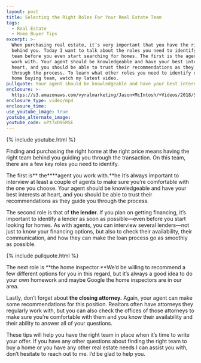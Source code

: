 ```yaml
---
layout: post
title: Selecting the Right Roles For Your Real Estate Team
tags:
  - Real Estate
  - Home Buyer Tips
excerpt: >-
  When purchasing real estate, it’s very important that you have the right team
  behind you. Today I want to talk about the roles you need to identify on that
  team before you even start searching for homes. The first is the agent you
  work with. Your agent should be knowledgeable and have your best interests at
  heart, and you should be able to trust their recommendations as they guide you
  through the process. To learn what other roles you need to identify on your
  home buying team, watch my latest video.
pullquote: Your agent should be knowledgeable and have your best interests at heart.
enclosure: >-
  https://s3.amazonaws.com/vyralmarketing/Jason+McIntosh/+Videos/2018/Savannah+Real+Estate+Agent-+What+you+need+to+buy+a+home.mp4
enclosure_type: video/mp4
enclosure_time:
use_youtube_image: true
youtube_alternate_image:
youtube_code: uPt7xD9GRSE
---
```


{% include youtube.html %}

Finding and purchasing the right home at the right price means having the right team behind you guiding you through the transaction. On this team, there are a few key roles you need to identify.

The first is\*\* the**\*\*agent you work with.**he It’s always important to interview at least a couple of agents to make sure you’re comfortable with the one you choose. Your agent should be knowledgeable and have your best interests at heart, and you should be able to trust their recommendations as they guide you through the process.

The second role is that of **the lender.** If you plan on getting financing, it’s important to identify a lender as soon as possible—even before you start looking for homes. As with agents, you can interview several lenders—not just to know your financing options, but also to check their availability, their communication, and how they can make the loan process go as smoothly as possible.

{% include pullquote.html %}

The next role is **the home inspector.**We’d be willing to recommend a few different options for you in this regard, but it’s always a good idea to do your own homework and maybe Google the home inspectors are in our area.

Lastly, don’t forget about **the closing attorney.** Again, your agent can make some recommendations for this position. Realtors often have attorneys they regularly work with, but you can also check the offices of those attorneys to make sure you’re comfortable with them and you know their availability and their ability to answer all of your questions.

These tips will help you have the right team in place when it’s time to write your offer. If you have any other questions about finding the right team to buy a home or you have any other real estate needs I can assist you with, don’t hesitate to reach out to me. I’d be glad to help you.